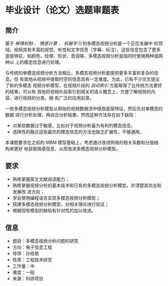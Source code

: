 毕业设计（论文）选题审题表
=======================================

简介
------

基于 *移情机制* 、 *情感计算* 、 *机器学习* 的多模态视频分析是一个正在发展中
的领域。视频具有丰富的视觉、听觉和文字信息（字幕、标注），这些信息包含了更多
底层特征，如颜色、纹理、形状、音调等。多模态视频分析是指同时使用两种或两种以
上的模态信息进行处理。

与传统的单模态视频分析方法相比，多模态视频分析能提供更多丰富和复杂的信息。但
有效地从视频中提取时空的信息具有一定难度。为此，已有不少论文提出了新的多模态
视频分析模型，在视频片段的 *自动索引* 方面取得了比传统方法更好的结果，可以有
效地将视频片段索引到相关的语义概念上，方便了解视频的内容，进行视频的分类，拥
有广泛的应用前景。

一些多模态视频分析模型从原始的视频数据流中提取底层特征，然后先对单模态的数据
进行分析处理，再综合分析结果。然而这种方法存在如下缺陷：

- 对某些数据过于敏感，比如对于视频分析最为有利的模态信息。
- 选择性的融合这些最优的模态信息的方法也缺乏扩展性，不够通用。

本课题要求在之前的 MBM 模型基础上，考虑通过改进网络的相关系数和分层结构来更好
地获取情感信息，从而改进多模态视频分析模型。

要求
------

- 熟练掌握英文文献阅读能力；
- 熟练掌握视频分析的基本技术和已有的多模态视频分析模型，并清楚其优劣和发展改
进方向；
- 学会使用编程语言实现多模态视频分析模型；
- 搭建多模态视频分析模型，对相关理论进行验证；
- 根据现有模型的缺陷有针对性的加以改进。

信息
------

- 题目：多模态视频分析问题的研究
- 方向：电子信息工程
- 导师：孙晓艳
- 性质：工程技术研究
- 工作量：中
- 难度：一般
- 来源：科研项目

